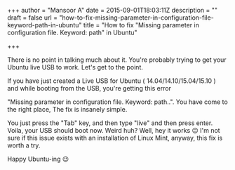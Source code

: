 +++
author = "Mansoor A"
date = 2015-09-01T18:03:11Z
description = ""
draft = false
url = "how-to-fix-missing-parameter-in-configuration-file-keyword-path-in-ubuntu"
title = "How to fix \"Missing parameter in configuration file. Keyword: path\" in Ubuntu"

+++


There is no point in talking much about it. You're probably trying to get your Ubuntu live USB to work. Let's get to the point.

If you have just created a Live USB for Ubuntu ( 14.04/14.10/15.04/15.10 ) and while booting from the USB, you're getting this error

"Missing parameter in configuration file. Keyword: path..". You have come to the right place, The fix is insanely simple.

You just press the "Tab" key, and then type "live" and then press enter. Voila, your USB should boot now. Weird huh? Well, hey it works 😉 I'm not sure if this issue exists with an installation of Linux Mint, anyway, this fix is worth a try.

Happy Ubuntu-ing 😉

